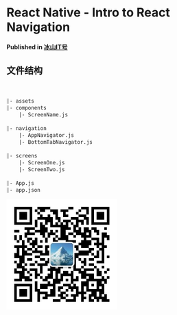 # React Native - Intro to React Navigation

<b>Published in <a href="">冰山IT号</a></b>

## 文件结构

<br>

```
|- assets
|- components
    |- ScreenName.js   
    
|- navigation
    |- AppNavigator.js    
    |- BottomTabNavigator.js   
    
|- screens
    |- ScreenOne.js
    |- ScreenTwo.js
    
|- App.js
|- app.json
```

![image text](qrcode_for_gh_7b73d371e8e8_258.jpg)